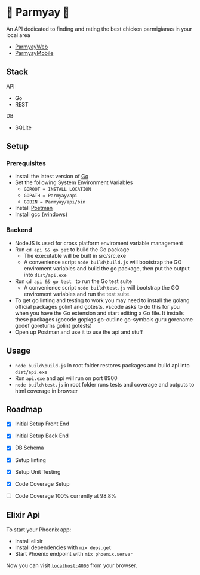 # :poultry_leg: Parmyay :poultry_leg:

An API dedicated to finding and rating the best chicken parmigianas in your local area
* [ParmyayWeb](https://github.com/MrCeleryman/ParmyayWeb)
* [ParmyayMobile](https://github.com/MrCeleryman/ParmyayMobile)

## Stack

API
* Go
* REST

DB
* SQLite

## Setup

### Prerequisites

* Install the latest version of [Go](https://golang.org/dl/)
* Set the following System Environment Variables
	* `GOROOT = INSTALL LOCATION`
	* `GOPATH = Parmyay/api`
	* `GOBIN = Parmyay/api/bin`
* Install [Postman](https://www.getpostman.com/)
* Install gcc ([windows](https://sourceforge.net/projects/mingw-w64/?source=typ_redirect))

### Backend

* NodeJS is used for cross platform enviroment variable management
* Run `cd api && go get` to build the Go package
	* The executable will be built in src/src.exe
	* A convenience script `node build\build.js` will bootstrap the GO enviroment variables and build the go package, then put the output into `dist/api.exe`
* Run `cd api && go test ` to run the Go test suite
	* A convenience script `node build\test.js` will bootstrap the GO enviroment variables and run the test suite.
* To get go linting and testing to work you may need to install the golang official packages golint and gotests.
vscode asks to do this for you when you have the Go extension and start editing a Go file.
It installs these packages (gocode gopkgs go-outline go-symbols guru gorename godef goreturns golint gotests)
* Open up Postman and use it to use the api and stuff

## Usage

* `node build\build.js` in root folder restores packages and build api into `dist/api.exe`
* Run `api.exe` and api will run on port 8900
* `node build\test.js` in root folder runs tests and coverage and outputs to html coverage in browser

## Roadmap

- [x] Initial Setup Front End
- [x] Initial Setup Back End
- [x] DB Schema
- [x] Setup linting
- [x] Setup Unit Testing
- [x] Code Coverage Setup
- [ ] Code Coverage 100% currently at 98.8% 


## Elixir Api

To start your Phoenix app:

  * Install elixir
  * Install dependencies with `mix deps.get`
  * Start Phoenix endpoint with `mix phoenix.server`

Now you can visit [`localhost:4000`](http://localhost:4000) from your browser.
